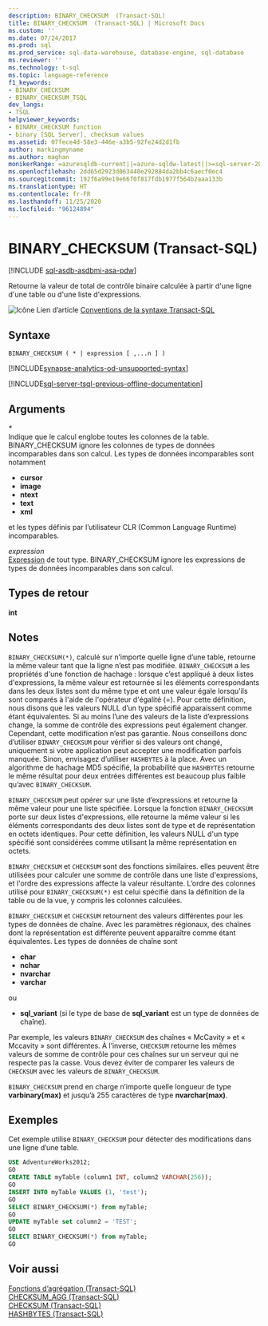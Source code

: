 ```yaml
---
description: BINARY_CHECKSUM  (Transact-SQL)
title: BINARY_CHECKSUM  (Transact-SQL) | Microsoft Docs
ms.custom: ''
ms.date: 07/24/2017
ms.prod: sql
ms.prod_service: sql-data-warehouse, database-engine, sql-database
ms.reviewer: ''
ms.technology: t-sql
ms.topic: language-reference
f1_keywords:
- BINARY_CHECKSUM
- BINARY_CHECKSUM_TSQL
dev_langs:
- TSQL
helpviewer_keywords:
- BINARY_CHECKSUM function
- binary [SQL Server], checksum values
ms.assetid: 07fece4d-58e3-446e-a3b5-92fe24d2d1fb
author: markingmyname
ms.author: maghan
monikerRange: =azuresqldb-current||=azure-sqldw-latest||>=sql-server-2016||=sqlallproducts-allversions||>=sql-server-linux-2017||=azuresqldb-mi-current
ms.openlocfilehash: 2dd65d2923d063440e292884da2bb4c6aecf0ec4
ms.sourcegitcommit: 192f6a99e19e66f0f817fdb1977f564b2aaa133b
ms.translationtype: HT
ms.contentlocale: fr-FR
ms.lasthandoff: 11/25/2020
ms.locfileid: "96124894"
---
```

# <a name="binary_checksum--transact-sql"></a>BINARY_CHECKSUM  (Transact-SQL)
[!INCLUDE [sql-asdb-asdbmi-asa-pdw](../../includes/applies-to-version/sql-asdb-asdbmi-asa.md)]

Retourne la valeur de total de contrôle binaire calculée à partir d'une ligne d'une table ou d'une liste d'expressions.
  
![Icône Lien d’article](../../database-engine/configure-windows/media/topic-link.gif "Icône Lien d’article") [Conventions de la syntaxe Transact-SQL](../../t-sql/language-elements/transact-sql-syntax-conventions-transact-sql.md)
  
## <a name="syntax"></a>Syntaxe  
  
```syntaxsql
BINARY_CHECKSUM ( * | expression [ ,...n ] )   
```  
  
[!INCLUDE[synapse-analytics-od-unsupported-syntax](../../includes/synapse-analytics-od-unsupported-syntax.md)]

[!INCLUDE[sql-server-tsql-previous-offline-documentation](../../includes/sql-server-tsql-previous-offline-documentation.md)]

## <a name="arguments"></a>Arguments
*\**  
Indique que le calcul englobe toutes les colonnes de la table. BINARY_CHECKSUM ignore les colonnes de types de données incomparables dans son calcul. Les types de données incomparables sont notamment  
* **cursor**  
* **image**  
* **ntext**  
* **text**  
* **xml**  

et les types définis par l’utilisateur CLR (Common Language Runtime) incomparables.
  
*expression*  
[Expression](../../t-sql/language-elements/expressions-transact-sql.md) de tout type. BINARY_CHECKSUM ignore les expressions de types de données incomparables dans son calcul.

## <a name="return-types"></a>Types de retour  
 **int**
  
## <a name="remarks"></a>Notes  
`BINARY_CHECKSUM(*)`, calculé sur n’importe quelle ligne d’une table, retourne la même valeur tant que la ligne n’est pas modifiée. `BINARY_CHECKSUM` a les propriétés d'une fonction de hachage : lorsque c’est appliqué à deux listes d'expressions, la même valeur est retournée si les éléments correspondants dans les deux listes sont du même type et ont une valeur égale lorsqu'ils sont comparés à l'aide de l'opérateur d'égalité (=). Pour cette définition, nous disons que les valeurs NULL d’un type spécifié apparaissent comme étant équivalentes. Si au moins l’une des valeurs de la liste d’expressions change, la somme de contrôle des expressions peut également changer. Cependant, cette modification n’est pas garantie. Nous conseillons donc d’utiliser `BINARY_CHECKSUM` pour vérifier si des valeurs ont changé, uniquement si votre application peut accepter une modification parfois manquée. Sinon, envisagez d’utiliser `HASHBYTES` à la place. Avec un algorithme de hachage MD5 spécifié, la probabilité que `HASHBYTES` retourne le même résultat pour deux entrées différentes est beaucoup plus faible qu’avec `BINARY_CHECKSUM`.
  
`BINARY_CHECKSUM` peut opérer sur une liste d’expressions et retourne la même valeur pour une liste spécifiée. Lorsque la fonction `BINARY_CHECKSUM` porte sur deux listes d'expressions, elle retourne la même valeur si les éléments correspondants des deux listes sont de type et de représentation en octets identiques. Pour cette définition, les valeurs NULL d'un type spécifié sont considérées comme utilisant la même représentation en octets.
  
`BINARY_CHECKSUM` et `CHECKSUM` sont des fonctions similaires. elles peuvent être utilisées pour calculer une somme de contrôle dans une liste d'expressions, et l'ordre des expressions affecte la valeur résultante. L’ordre des colonnes utilisé pour `BINARY_CHECKSUM(*)` est celui spécifié dans la définition de la table ou de la vue, y compris les colonnes calculées.
  
`BINARY_CHECKSUM` et `CHECKSUM` retournent des valeurs différentes pour les types de données de chaîne. Avec les paramètres régionaux, des chaînes dont la représentation est différente peuvent apparaître comme étant équivalentes. Les types de données de chaîne sont  

* **char**  
* **nchar**  
* **nvarchar**  
* **varchar**  

ou  

* **sql_variant** (si le type de base de **sql_variant** est un type de données de chaîne).  
  
Par exemple, les valeurs `BINARY_CHECKSUM` des chaînes « McCavity » et « Mccavity » sont différentes. À l’inverse, `CHECKSUM` retourne les mêmes valeurs de somme de contrôle pour ces chaînes sur un serveur qui ne respecte pas la casse. Vous devez éviter de comparer les valeurs de `CHECKSUM` avec les valeurs de `BINARY_CHECKSUM`.
 
`BINARY_CHECKSUM` prend en charge n’importe quelle longueur de type **varbinary(max)** et jusqu’à 255 caractères de type **nvarchar(max)**.
  
## <a name="examples"></a>Exemples  
Cet exemple utilise `BINARY_CHECKSUM` pour détecter des modifications dans une ligne d’une table.
  
```sql
USE AdventureWorks2012;  
GO  
CREATE TABLE myTable (column1 INT, column2 VARCHAR(256));  
GO  
INSERT INTO myTable VALUES (1, 'test');  
GO  
SELECT BINARY_CHECKSUM(*) from myTable;  
GO  
UPDATE myTable set column2 = 'TEST';  
GO  
SELECT BINARY_CHECKSUM(*) from myTable;  
GO  
```  
  
## <a name="see-also"></a>Voir aussi
[Fonctions d’agrégation &#40;Transact-SQL&#41;](../../t-sql/functions/aggregate-functions-transact-sql.md)  
[CHECKSUM_AGG &#40;Transact-SQL&#41;](../../t-sql/functions/checksum-agg-transact-sql.md)  
[CHECKSUM &#40;Transact-SQL&#41;](../../t-sql/functions/checksum-transact-sql.md)  
[HASHBYTES &#40;Transact-SQL&#41;](../../t-sql/functions/hashbytes-transact-sql.md)  
  
  
